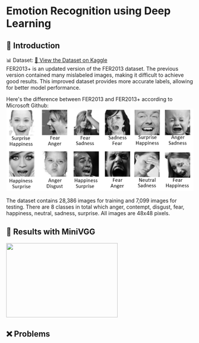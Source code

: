 # Emotion Recognition using Deep Learning
## 📖 Introduction

📊 Dataset: [🔗 View the Dataset on Kaggle](https://www.kaggle.com/datasets/subhaditya/fer2013plus/data)<br>
FER2013+ is an updated version of the FER2013 dataset. The previous version contained many mislabeled images, making it difficult to achieve good results. This improved dataset provides more accurate labels, allowing for better model performance.<br>

Here's the difference between FER2013 and FER2013+ according to Microsoft Github:
![Dataset Cover](Images/FER+vsFER.png) 

The dataset contains 28,386 images for training and 7,099 images for testing. There are 8 classes in total which anger, contempt, disgust, fear, happiness, neutral, sadness, surprise. All images are 48x48 pixels.

## 🧠 Results with MiniVGG
<img src="Images/emotion-ezgif.com-cut.gif" width="300" height="200"/>

## ❌ Problems
